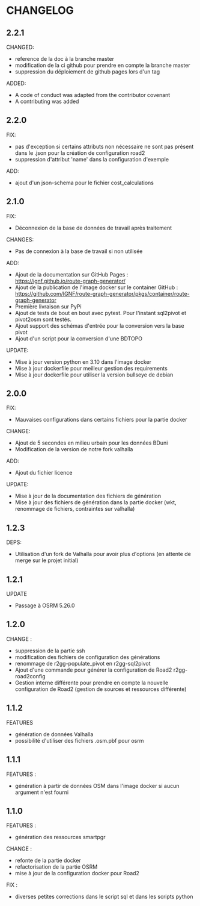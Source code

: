 # CHANGELOG

## 2.2.1 

CHANGED:
- reference de la doc à la branche master
- modification de la ci github pour prendre en compte la branche master
- suppression du déploiement de github pages lors d'un tag

ADDED:
- A code of conduct was adapted from the contributor covenant 
- A contributing was added

## 2.2.0

FIX:
- pas d'exception si certains attributs non nécessaire ne sont pas présent dans le .json pour la création de configuration road2
- suppression d'attribut 'name' dans la configuration d'exemple

ADD:
- ajout d'un json-schema pour le fichier cost_calculations

## 2.1.0

FIX:
- Déconnexion de la base de données de travail après traitement

CHANGES:
- Pas de connexion à la base de travail si non utilisée

ADD:
- Ajout de la documentation sur GitHub Pages : https://ignf.github.io/route-graph-generator/
- Ajout de la publication de l'image docker sur le container GitHub : https://github.com/IGNF/route-graph-generator/pkgs/container/route-graph-generator
- Première livraison sur PyPi
- Ajout de tests de bout en bout avec pytest. Pour l'instant sql2pivot et pivot2osm sont testés.
- Ajout support des schémas d'entrée pour la conversion vers la base pivot
- Ajout d'un script pour la conversion d'une BDTOPO

UPDATE: 
- Mise à jour version python en 3.10 dans l'image docker
- Mise à jour dockerfile pour meilleur gestion des requirements
- Mise à jour dockerfile pour utiliser la version bullseye de debian

## 2.0.0

FIX:
- Mauvaises configurations dans certains fichiers pour la partie docker

CHANGE:
- Ajout de 5 secondes en milieu urbain pour les données BDuni
- Modification de la version de notre fork valhalla

ADD:
- Ajout du fichier licence

UPDATE: 
- Mise à jour de la documentation des fichiers de génération
- Mise à jour des fichiers de génération dans la partie docker (wkt, renommage de fichiers, contraintes sur valhalla)

## 1.2.3

DEPS:
- Utilisation d'un fork de Valhalla pour avoir plus d'options (en attente de merge sur le projet initial)

## 1.2.1

UPDATE
- Passage à OSRM 5.26.0

## 1.2.0

CHANGE :
- suppression de la partie ssh
- modification des fichiers de configuration des générations
- renommage de r2gg-populate_pivot en r2gg-sql2pivot
- Ajout d'une commande pour générer la configuration de Road2 r2gg-road2config
- Gestion interne différente pour prendre en compte la nouvelle configuration de Road2 (gestion de sources et ressources différente)

## 1.1.2

FEATURES
- génération de données Valhalla
- possibilité d'utiliser des fichiers .osm.pbf pour osrm

## 1.1.1

FEATURES :
- génération à partir de données OSM dans l'image docker si aucun argument n'est fourni

## 1.1.0

FEATURES :
- génération des ressources smartpgr

CHANGE :
- refonte de la partie docker
- refactorisation de la partie OSRM
- mise à jour de la configuration docker pour Road2

FIX :
- diverses petites corrections dans le script sql et dans les scripts python

